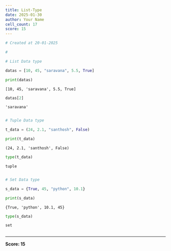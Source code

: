```yaml
---
title: List-Type
date: 2025-01-30
author: Your Name
cell_count: 17
score: 15
---
```


```python
# Created at 20-01-2025
```


```python
# 
```


```python
# List Data type
```


```python
datas = [10, 45, "saravana", 5.5, True]
```


```python
print(datas)
```

    [10, 45, 'saravana', 5.5, True]



```python
datas[2]
```




    'saravana'




```python

```


```python
# Tuple Data type
```


```python
t_data = (24, 2.1, "santhosh", False)
```


```python
print(t_data)
```

    (24, 2.1, 'santhosh', False)



```python
type(t_data)
```




    tuple




```python

```


```python
# Set Data type
```


```python
s_data = {True, 45, "python", 10.1}
```


```python
print(s_data)
```

    {True, 'python', 10.1, 45}



```python
type(s_data)
```




    set




```python

```


---
**Score: 15**
